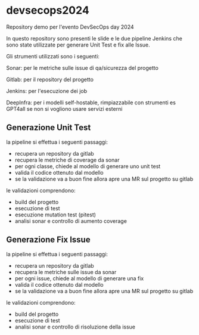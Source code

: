 # devsecops2024
Repository demo per l'evento DevSecOps day 2024

In questo repository sono presenti le slide e le due pipeline Jenkins che sono state utilizzate per generare Unit Test e fix alle Issue.

Gli strumenti utilizzati sono i seguenti:

Sonar: per le metriche sulle issue di qa/sicurezza del progetto

Gitlab: per il repository del progetto

Jenkins: per l'esecuzione dei job

DeepInfra: per i modelli self-hostable, rimpiazzabile con strumenti es GPT4all se non si vogliono usare servizi esterni

## Generazione Unit Test

la pipeline si effettua i seguenti passaggi:

  - recupera un repository da gitlab
  - recupera le metriche di coverage da sonar
  - per ogni classe, chiede al modello di generare uno unit test
  - valida il codice ottenuto dal modello
  - se la validazione va a buon fine allora apre una MR sul progetto su gitlab

le validazioni comprendono:

  - build del progetto
  - esecuzione di test
  - esecuzione mutation test (pitest)
  - analisi sonar e controllo di aumento coverage

## Generazione Fix Issue

la pipeline si effettua i seguenti passaggi:

  - recupera un repository da gitlab
  - recupera le metriche sulle issue da sonar
  - per ogni issue, chiede al modello di generare una fix
  - valida il codice ottenuto dal modello
  - se la validazione va a buon fine allora apre una MR sul progetto su gitlab

le validazioni comprendono:

  - build del progetto
  - esecuzione di test
  - analisi sonar e controllo di risoluzione della issue
